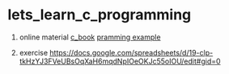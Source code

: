 # lets_learn_c_programming

1. online material
[c_book](https://publications.gbdirect.co.uk/c_book/)
[pramming example](https://www.w3resource.com/c-programming/programming-in-c.php)


3. exercise
https://docs.google.com/spreadsheets/d/19-clp-tkHzYJ3FVeUBsOqXaH6mqdNpIOeOKJc55oIOU/edit#gid=0
